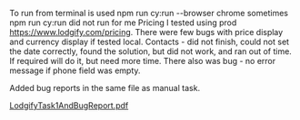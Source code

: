 To run from terminal is used npm run cy:run --browser chrome sometimes npm run cy:run did not run for me
Pricing I tested using prod https://www.lodgify.com/pricing. There were few bugs with price display and currency display if tested local.
Contacts - did not finish, could not set the date correctly, found the solution, but did not work, and ran out of time. If required will do it, but need more time. There also was bug - no error message if phone field was empty.

Added bug reports in the same file as manual task.

[LodgifyTask1AndBugReport.pdf](https://github.com/mattmoana/Lodgify-Automation-QA-Test-main/files/10267934/LodgifyTask1AndBugReport.pdf)

